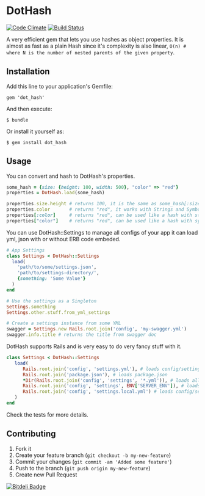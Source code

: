 # DotHash
[![Code Climate](https://codeclimate.com/github/3den/dot_hash.png)](https://codeclimate.com/github/3den/dot_hash) [![Build Status](https://travis-ci.org/3den/dot_hash.png?branch=master)](https://travis-ci.org/3den/dot_hash)

A very efficient gem that lets you use hashes as object properties. It is almost as fast as a plain Hash
since it's complexity is also linear, `O(n) # where N is the number of nested parents of the given property`.

## Installation

Add this line to your application's Gemfile:

    gem 'dot_hash'

And then execute:

    $ bundle

Or install it yourself as:

    $ gem install dot_hash

## Usage

You can convert and hash to DotHash's properties.

```ruby
some_hash = {size: {height: 100, width: 500}, "color" => "red"}
properties = DotHash.load(some_hash)

properties.size.height # returns 100, it is the same as some_hash[:size][:height]
properties.color       # returns "red", it works with Strings and Symbol keys
properties[:color]     # returns "red", can be used like a hash with string keys
properties["color"]    # returns "red", can be used like a hash with symbol keys
```

You can use DotHash::Settings to manage all configs of your app it can load yml, json with or without ERB code embeded.

```ruby
# App Settings
class Settings < DotHash::Settings
  load(
    'path/to/some/settings.json',
    'path/to/settings-directory/',
    {something: 'Some Value'}
  )
end

# Use the settings as a Singleton
Settings.something
Settings.other.stuff.from_yml_settings

# Create a settings instance from some YML
swagger = Settings.new Rails.root.join('config', 'my-swagger.yml')
swagger.info.title # returns the title from swagger doc
```

DotHash supports Rails and is very easy to do very fancy stuff with it.

```ruby
class Settings < DotHash::Settings
   load(
      Rails.root.join('config', 'settings.yml'), # loads config/settings.yml
      Rails.root.join('package.json'), # loads package.json
      *Dir(Rails.root.join('config', 'settings', '*.yml')), # loads all config/settings/*.yml but dont go to nested directories
      Rails.root.join('config', 'settings', ENV['SERVER_ENV']), # loads all files on config/settings/<env>/
      Rails.root.join('config', 'settings.local.yml') # loads config/settings.local.yml
   )
end
```

Check the tests for more details.

## Contributing

1. Fork it
2. Create your feature branch (`git checkout -b my-new-feature`)
3. Commit your changes (`git commit -am 'Added some feature'`)
4. Push to the branch (`git push origin my-new-feature`)
5. Create new Pull Request


[![Bitdeli Badge](https://d2weczhvl823v0.cloudfront.net/3den/dot_hash/trend.png)](https://bitdeli.com/free "Bitdeli Badge")

